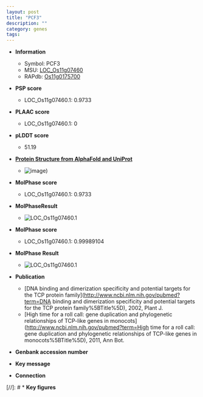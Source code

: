 ```yaml
---
layout: post
title: "PCF3"
description: ""
category: genes
tags: 
---
```


* **Information**  
    + Symbol: PCF3  
    + MSU: [LOC_Os11g07460](http://rice.plantbiology.msu.edu/cgi-bin/ORF_infopage.cgi?orf=LOC_Os11g07460)  
    + RAPdb: [Os11g0175700](http://rapdb.dna.affrc.go.jp/viewer/gbrowse_details/irgsp1?name=Os11g0175700)  

* **PSP score**  
    + LOC_Os11g07460.1: 0.9733 

* **PLAAC score**  
    + LOC_Os11g07460.1: 0 

* **pLDDT score**
    + 51.19

* **[Protein Structure from AlphaFold and UniProt](https://www.uniprot.org/uniprotkb/Q53PH2/entry#structure)**
    + ![image](https://ricepsp.github.io/images/Q5/AF-Q53PH2-F1.png))

* **MolPhase score**
    + LOC_Os11g07460.1: 0.9733

* **MolPhaseResult**
    + ![LOC_Os11g07460.1](https://ricepsp.github.io/pictures/LOC_Os11g/LOC_Os11g07460.1.png)

* **MolPhase score**
    + LOC_Os11g07460.1: 0.99989104

* **MolPhase Result**
    + ![LOC_Os11g07460.1](https://304243504.github.io/Pictures/LOC_Os11g/LOC_Os11g07460.1.png)

* **Publication**  
    + [DNA binding and dimerization specificity and potential targets for the TCP protein family](http://www.ncbi.nlm.nih.gov/pubmed?term=DNA binding and dimerization specificity and potential targets for the TCP protein family%5BTitle%5D), 2002, Plant J.
    + [High time for a roll call: gene duplication and phylogenetic relationships of TCP-like genes in monocots](http://www.ncbi.nlm.nih.gov/pubmed?term=High time for a roll call: gene duplication and phylogenetic relationships of TCP-like genes in monocots%5BTitle%5D), 2011, Ann Bot.

* **Genbank accession number**  

* **Key message**  

* **Connection**  

[//]: # * **Key figures**  


